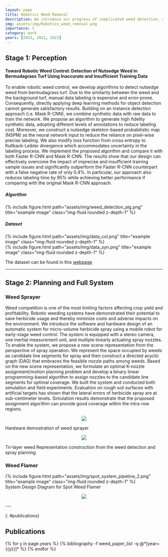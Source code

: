 ```yaml
---
layout: page
title: Robotics Weed Removal
description: We introduce our progress of complicated weed detection, sparying based weeding robots and active perception guided field navigation using boston dynamics quadrupedal robot SPOT mini with arm system. 
img: assets/img/Robotics_weed_removal.png
importance: 1
category: work
years: [2023, 2022, 2021]
---
```

## __Stage 1: Perception__
#### __Toward Robotic Weed Control: Detection of Nutsedge Weed in Bermudagrass Turf Using Inaccurate and Insufficient Training Data__


To enable robotic weed control, we develop algorithms to detect nutsedge weed from bermudagrass turf. Due to the similarity between the weed and the background turf, manual data labeling is expensive and error-prone. Consequently, directly applying deep learning methods for object detection cannot generate satisfactory results. Building on an instance detection approach (i.e. Mask R-CNN), we combine synthetic data with raw data to train the network. We propose an algorithm to generate high fidelity synthetic data, adopting different levels of annotations to reduce labeling cost. Moreover, we construct a nutsedge skeleton-based probabilistic map (NSPM) as the neural network input to reduce the reliance on pixel-wise precise labeling. We also modify loss function from cross entropy to Kullback-Leibler divergence which accommodates uncertainty in the labeling process. We implement the proposed algorithm and compare it with both Faster R-CNN and Mask R-CNN. The results show that our design can effectively overcome the impact of imprecise and insufficient training sample issues and significantly outperform the Faster R-CNN counterpart with a false negative rate of only 0.4%. In particular, our approach also reduces labeling time by 95% while achieving better performance if comparing with the original Mask R-CNN approach.

##### __Algorithm__
<div class="row">
    <div class="col-sm mt-3 mt-md-0">
        {% include figure.html path="assets/img/weed_detection_alg.png" title="example image" class="img-fluid rounded z-depth-1" %}
    </div>
</div>


##### __Dataset__
<div class="row">
    <div class="col-sm-7 mt-3 mt-md-0">
        {% include figure.html path="assets/img/data_col.png" title="example image" class="img-fluid rounded z-depth-1" %}
    </div>
    <div class="col-sm-5 mt-3 mt-md-0">
        {% include figure.html path="assets/img/data_syn.png" title="example image" class="img-fluid rounded z-depth-1" %}
    </div>
</div>


The dataset can be found in this [webpage](http://telerobot.cs.tamu.edu/weed-detection/)

---
## __Stage 2: Planning and Full System__

### __Weed Sprayer__
Weed competition is one of the most limiting factors affecting crop yield and profitability. Robotic weeding systems have demonstrated their potential to save herbicide usage and thereby minimize costs and adverse impacts on the environment. We introduce the software and hardware design of an automatic system for micro-volume herbicide spray using a mobile robot for early-stage weed control. The system is equipped with a stereo camera, one inertial measurement unit, and multiple linearly actuating spray nozzles. To enable the system, we propose a new scene representation from the perspective of spray operation. We represent the space occupied by weeds as candidate line segments for spray and then construct a directed acyclic graph (DAG) that embraces the feasible nozzle paths among weeds. Based on the new scene representation, we formulate an optimal K-nozzle assignment/motion planning problem and develop a binary linear programming-based algorithm to assign nozzles to the candidate line segments for optimal coverage. We built the system and conducted both simulation and field experiments. Evaluation on rough soil surfaces with artificial targets has shown that the lateral errors of herbicide spray are at sub-centimeter levels. Simulation results demonstrate that the proposed assignment algorithm can provide good coverage within the intra-row regions. 

<p align="center">
    <img src="{{ 'assets/img/sparyer_real.gif' | relative_url}}" />
</p>

<div class="caption">
    Hardware demostration of weed sprayer
</div>

<p align="center">
<img src="{{ 'assets/img/spary_experiment.gif' | relative_url}}" />
</p>
<div class="caption">
    Tri-layer weed Representation construction from the weed detection and spray planning
</div>

### __Weed Flamer__




<div class="row">
    <div class="col-sm mt-3 mt-md-0">
        {% include figure.html path="assets/img/spot_system_pipeline_2.png" title="example image" class="img-fluid rounded z-depth-1" %}
    </div>
</div>
<div class="caption">
    System Design Diagram for Spot Weed Flamer
</div>

<p align="center">
<img src="{{ 'assets/img/Weed_experiment_4x.gif' | relative_url}}" />
</p>
---

{: #publications}
## __Publications__

<div class="publications">
{% for y in page.years %}
  {% bibliography -f weed_paper_list -q @*[year={{y}}]* %}
{% endfor %}
</div>




